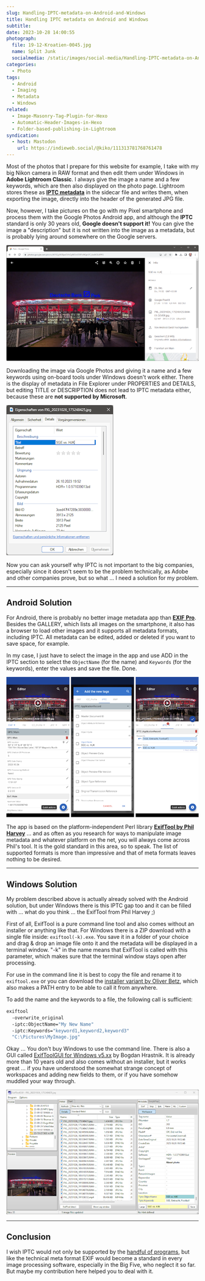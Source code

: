 ```yaml
---
slug: Handling-IPTC-metadata-on-Android-and-Windows
title: Handling IPTC metadata on Android and Windows
subtitle: 
date: 2023-10-28 14:00:55
photograph:
  file: 19-12-Kroatien-0045.jpg
  name: Split Junk
  socialmedia: /static/images/social-media/Handling-IPTC-metadata-on-Android-and-Windows.png
categories:
  - Photo
tags:
  - Android
  - Imaging
  - Metadata
  - Windows
related:
  - Image-Masonry-Tag-Plugin-for-Hexo
  - Automatic-Header-Images-in-Hexo
  - Folder-based-publishing-in-Lightroom
syndication:
  - host: Mastodon
    url: https://indieweb.social/@kiko/111313781768761478
---
```


Most of the photos that I prepare for this website for example, I take with my big Nikon camera in RAW format and then edit them under Windows in **Adobe Lightroom Classic**. I always give the image a name and a few keywords, which are then also displayed on the photo page. Lightroom stores these as [**IPTC metadata**](https://www.iptc.org/standards/photo-metadata/) in the sidecar file and writes them, when exporting the image, directly into the header of the generated JPG file.

Now, however, I take pictures on the go with my Pixel smartphone and process them with the Google Photos Android app, and although the **IPTC** standard is only 30 years old, **Google doesn't support it!** You can give the image a "description" but it is not written into the image as a metadata, but is probably lying around somewhere on the Google servers.

<!-- more -->

![Google Photos Properties](Handling-IPTC-metadata-on-Android-and-Windows/google-photos-properties.png)

Downloading the image via Google Photos and giving it a name and a few keywords using on-board tools under Windows doesn't work either. There is the display of metadata in File Explorer under PROPERTIES and DETAILS, but editing TITLE or DESCRIPTION does not lead to IPTC metadata either, because these are **not supported by Microsoft**.

![Windows Explorer Properties Metadata](Handling-IPTC-metadata-on-Android-and-Windows/windows-explorer-properties-metadata.png)

Now you can ask yourself why IPTC is not important to the big companies, especially since it doesn't seem to be the problem technically, as Adobe and other companies prove, but so what ... I need a solution for my problem.

---

## Android Solution

For Android, there is probably no better image metadata app than [**EXIF Pro**](https://play.google.com/store/apps/details?id=net.xnano.android.exifpro). Besides the GALLERY, which lists all images on the smartphone, it also has a browser to load other images and it supports all metadata formats, including IPTC. All metadata can be edited, added or deleted if you want to save space, for example.

In my case, I just have to select the image in the app and use ADD in the IPTC section to select the ``ObjectName`` (for the name) and ``Keywords`` (for the keywords), enter the values and save the file. Done.

![Android EXIF Pro](Handling-IPTC-metadata-on-Android-and-Windows/android-exif-pro.png)

The app is based on the platform-independent Perl library [**ExifTool by Phil Harvey**](https://exiftool.org/) ... and as often as you research for ways to manipulate image metadata and whatever platform on the net, you will always come across Phil's tool. It is the gold standard in this area, so to speak. The list of supported formats is more than impressive and that of meta formats leaves nothing to be desired.

---

## Windows Solution

My problem described above is actually already solved with the Android solution, but under Windows there is this IPTC gap too and it can be filled with ... what do you think ... the ExifTool from Phil Harvey ;)

First of all, ExifTool is a pure command line tool and also comes without an installer or anything like that. For Windows there is a ZIP download with a single file inside: ``exiftool(-k).exe``. You save it in a folder of your choice and drag & drop an image file onto it and the metadata will be displayed in a terminal window. "-k" in the name means that ExifTool is called with this parameter, which makes sure that the terminal window stays open after processing.

For use in the command line it is best to copy the file and rename it to ``exiftool.exe`` or you can download the [installer variant by Oliver Betz](https://oliverbetz.de/pages/Artikel/ExifTool-for-Windows), which also makes a PATH entry to be able to call it from anywhere.

To add the name and the keywords to a file, the following call is sufficient:

```cmd (lines wrapped for readability)
exiftool 
  -overwrite_original
  -iptc:ObjectName="My New Name"
  -iptc:Keywords="keyword1,keyword2,keyword3"
  "C:\Pictures\MyImage.jpg"
```

Okay ... You don't buy Windows to use the command line. There is also a GUI called [ExifToolGUI for Windows v5.xx](https://exiftool.org/gui/) by Bogdan Hrastnik. It is already more than 10 years old and also comes without an installer, but it works great ... if you have understood the somewhat strange concept of workspaces and adding new fields to them, or if you have somehow muddled your way through.

![ExifTool GUI Editing](Handling-IPTC-metadata-on-Android-and-Windows/exiftool-gui-edit.png)

---

## Conclusion

I wish IPTC would not only be supported by the [handful of programs](https://www.iptc.org/standards/photo-metadata/software-support/), but like the technical meta format EXIF would become a standard in every image processing software, especially in the Big Five, who neglect it so far. But maybe my contribution here helped you to deal with it.
